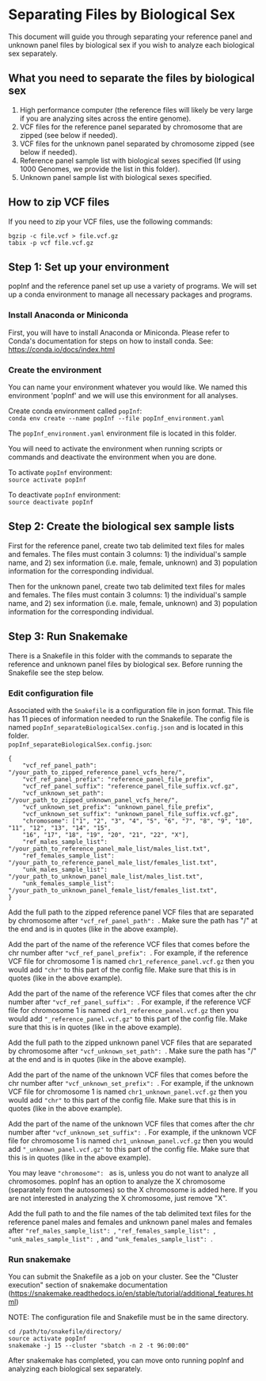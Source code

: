 # Separating Files by Biological Sex
This document will guide you through separating your reference panel and unknown panel files by biological sex if you wish to analyze each biological sex separately.

## What you need to separate the files by biological sex
1. High performance computer (the reference files will likely be very large if you are analyzing sites across the entire genome).
2. VCF files for the reference panel separated by chromosome that are zipped (see below if needed).
3. VCF files for the unknown panel separated by chromosome zipped (see below if needed).
3. Reference panel sample list with biological sexes specified (If using 1000 Genomes, we provide the list in this folder).
4. Unknown panel sample list with biological sexes specified.

## How to zip VCF files
If you need to zip your VCF files, use the following commands:
```
bgzip -c file.vcf > file.vcf.gz
tabix -p vcf file.vcf.gz
```

## Step 1: Set up your environment 
popInf and the reference panel set up use a variety of programs. We will set up a conda environment to manage all necessary packages and programs. 

### Install Anaconda or Miniconda
First, you will have to install Anaconda or Miniconda. Please refer to Conda's documentation for steps on how to install conda. See: https://conda.io/docs/index.html

### Create the environment
You can name your environment whatever you would like. We named this environment 'popInf' and we will use this environment for all analyses. 

Create conda environment called `popInf`: \
`conda env create --name popInf --file popInf_environment.yaml`

The `popInf_environment.yaml` environment file is located in this folder.

You will need to activate the environment when running scripts or commands and deactivate the environment when you are done. 

To activate `popInf` environment: \
`source activate popInf` 

To deactivate `popInf` environment: \
`source deactivate popInf`

## Step 2: Create the biological sex sample lists
First for the reference panel, create two tab delimited text files for males and females. The files must contain 3 columns: 1) the individual's sample name, and 2) sex information (i.e. male, female, unknown) and 3) population information for the corresponding individual.

Then for the unknown panel, create two tab delimited text files for males and females. The files must contain 3 columns: 1) the individual's sample name, and 2) sex information (i.e. male, female, unknown) and 3) population information for the corresponding individual.

## Step 3: Run Snakemake
There is a Snakefile in this folder with the commands to separate the reference and unknown panel files by biological sex. Before running the Snakefile see the step below.

### Edit configuration file
Associated with the `Snakefile` is a configuration file in json format. This file has 11 pieces of information needed to run the Snakefile.
The config file is named `popInf_separateBiologicalSex.config.json` and is located in this folder. \
`popInf_separateBiologicalSex.config.json`:

```
{
	"vcf_ref_panel_path": "/your_path_to_zipped_reference_panel_vcfs_here/",
	"vcf_ref_panel_prefix": "reference_panel_file_prefix",
	"vcf_ref_panel_suffix": "reference_panel_file_suffix.vcf.gz",
	"vcf_unknown_set_path": "/your_path_to_zipped_unknown_panel_vcfs_here/",
	"vcf_unknown_set_prefix": "unknown_panel_file_prefix",
	"vcf_unknown_set_suffix": "unknown_panel_file_suffix.vcf.gz",
	"chromosome": ["1", "2", "3", "4", "5", "6", "7", "8", "9", "10", "11", "12", "13", "14", "15", 
	"16", "17", "18", "19", "20", "21", "22", "X"],
	"ref_males_sample_list": "/your_path_to_reference_panel_male_list/males_list.txt",
	"ref_females_sample_list": "/your_path_to_reference_panel_male_list/females_list.txt",
	"unk_males_sample_list": "/your_path_to_unknown_panel_male_list/males_list.txt",
	"unk_females_sample_list": "/your_path_to_unknown_panel_female_list/females_list.txt",
}

```
Add the full path to the zipped reference panel VCF files that are separated by chromosome after `"vcf_ref_panel_path": `. Make sure the path has "/" at the end and is in quotes (like in the above example).

Add the part of the name of the reference VCF files that comes before the chr number after `"vcf_ref_panel_prefix": `. For example, if the reference VCF file for chromosome 1 is named `chr1_reference_panel.vcf.gz` then you would add `"chr"` to this part of the config file. Make sure that this is in quotes (like in the above example).

Add the part of the name of the reference VCF files that comes after the chr number after `"vcf_ref_panel_suffix": `. For example, if the reference VCF file for chromosome 1 is named `chr1_reference_panel.vcf.gz` then you would add `"_reference_panel.vcf.gz"` to this part of the config file. Make sure that this is in quotes (like in the above example).

Add the full path to the zipped unknown panel VCF files that are separated by chromosome after `"vcf_unknown_set_path": `. Make sure the path has "/" at the end and is in quotes (like in the above example).

Add the part of the name of the unknown VCF files that comes before the chr number after `"vcf_unknown_set_prefix": `. For example, if the unknown VCF file for chromosome 1 is named `chr1_unknown_panel.vcf.gz` then you would add `"chr"` to this part of the config file. Make sure that this is in quotes (like in the above example).

Add the part of the name of the unknown VCF files that comes after the chr number after `"vcf_unknown_set_suffix": `. For example, if the unknown VCF file for chromosome 1 is named `chr1_unknown_panel.vcf.gz` then you would add `"_unknown_panel.vcf.gz"` to this part of the config file. Make sure that this is in quotes (like in the above example).

You may leave `"chromosome": ` as is, unless you do not want to analyze all chromosomes. popInf has an option to analyze the X chromosome (separately from the autosomes) so the X chromosome is added here. If you are not interested in analyzing the X chromosome, just remove "X".

Add the full path to and the file names of the tab delimited text files for the reference panel males and females and unknown panel males and females after `"ref_males_sample_list": `, `"ref_females_sample_list": `, `"unk_males_sample_list": `, and `"unk_females_sample_list": `.

### Run snakemake
You can submit the Snakefile as a job on your cluster. See the "Cluster execution" section of snakemake documentation (https://snakemake.readthedocs.io/en/stable/tutorial/additional_features.html)

NOTE: The configuration file and Snakefile must be in the same directory.

```
cd /path/to/snakefile/directory/
source activate popInf
snakemake -j 15 --cluster "sbatch -n 2 -t 96:00:00"
```
After snakemake has completed, you can move onto running popInf and analyzing each biological sex separately.

